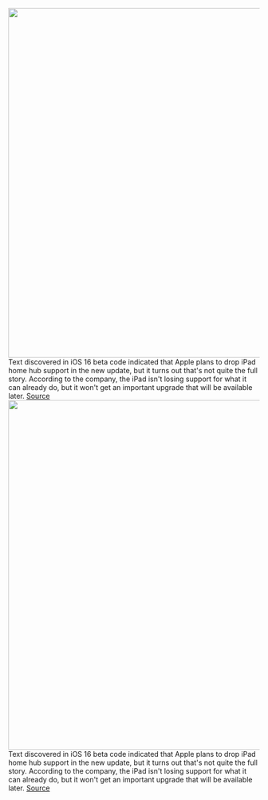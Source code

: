 <img src='https://cdn.vox-cdn.com/thumbor/QV9fmhlnKuVonnK4Q5mYM36dwGo=/0x0:2040x1360/1200x800/filters:focal(857x517:1183x843)/cdn.vox-cdn.com/uploads/chorus_image/image/71026052/vpavic_210924_4766_0022_2.0.jpg' width='700px' /><br/>
Text discovered in iOS 16 beta code indicated that Apple plans to drop iPad home hub support in the new update, but it turns out that's not quite the full story. According to the company, the iPad isn't losing support for what it can already do, but it won't get an important upgrade that will be available later.
<a href='https://www.theverge.com/2022/6/28/23182328/apple-ipad-smart-home-hub-ios-ipados-16-matter'> Source <a/><img src='https://cdn.vox-cdn.com/thumbor/QV9fmhlnKuVonnK4Q5mYM36dwGo=/0x0:2040x1360/1200x800/filters:focal(857x517:1183x843)/cdn.vox-cdn.com/uploads/chorus_image/image/71026052/vpavic_210924_4766_0022_2.0.jpg' width='700px' /><br/>
Text discovered in iOS 16 beta code indicated that Apple plans to drop iPad home hub support in the new update, but it turns out that's not quite the full story. According to the company, the iPad isn't losing support for what it can already do, but it won't get an important upgrade that will be available later.
<a href='https://www.theverge.com/2022/6/28/23182328/apple-ipad-smart-home-hub-ios-ipados-16-matter'> Source <a/>